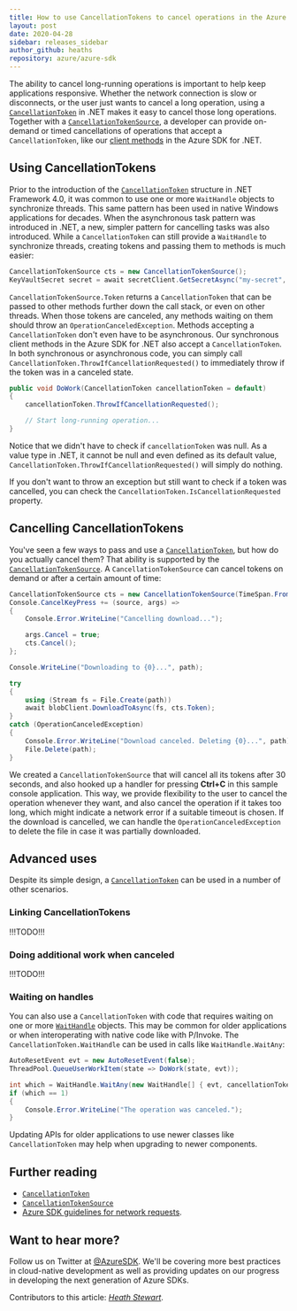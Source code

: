 ```yaml
---
title: How to use CancellationTokens to cancel operations in the Azure SDK for .NET
layout: post
date: 2020-04-28
sidebar: releases_sidebar
author_github: heaths
repository: azure/azure-sdk
---
```


The ability to cancel long-running operations is important to help keep applications responsive. Whether the network connection is slow or disconnects, or the user just wants to cancel a long operation, using a [`CancellationToken`][CancellationToken] in .NET makes it easy to cancel those long operations. Together with a [`CancellationTokenSource`][CancellationTokenSource], a developer can provide on-demand or timed cancellations of operations that accept a `CancellationToken`, like our [client methods][network-requests] in the Azure SDK for .NET.

## Using CancellationTokens

Prior to the introduction of the [`CancellationToken`][CancellationToken] structure in .NET Framework 4.0, it was common to use one or more `WaitHandle` objects to synchronize threads. This same pattern has been used in native Windows applications for decades. When the asynchronous task pattern was introduced in .NET, a new, simpler pattern for cancelling tasks was also introduced. While a `CancellationToken` can still provide a `WaitHandle` to synchronize threads, creating tokens and passing them to methods is much easier:

```csharp
CancellationTokenSource cts = new CancellationTokenSource();
KeyVaultSecret secret = await secretClient.GetSecretAsync("my-secret", cts.Token);
```

`CancellationTokenSource.Token` returns a `CancellationToken` that can be passed to other methods further down the call stack, or even on other threads. When those tokens are canceled, any methods waiting on them should throw an `OperationCanceledException`. Methods accepting a `CancellationToken` don't even have to be asynchronous. Our synchronous client methods in the Azure SDK for .NET also accept a `CancellationToken`. In both synchronous or asynchronous code, you can simply call `CancellationToken.ThrowIfCancellationRequested()` to immediately throw if the token was in a canceled state.

```csharp
public void DoWork(CancellationToken cancellationToken = default)
{
    cancellationToken.ThrowIfCancellationRequested();

    // Start long-running operation...
}
```

Notice that we didn't have to check if `cancellationToken` was null. As a value type in .NET, it cannot be null and even defined as its default value, `CancellationToken.ThrowIfCancellationRequested()` will simply do nothing.

If you don't want to throw an exception but still want to check if a token was cancelled, you can check the `CancellationToken.IsCancellationRequested` property.

## Cancelling CancellationTokens

You've seen a few ways to pass and use a [`CancellationToken`][CancellationToken], but how do you actually cancel them? That ability is supported by the [`CancellationTokenSource`][CancellationTokenSource]. A `CancellationTokenSource` can cancel tokens on demand or after a certain amount of time:

```csharp
CancellationTokenSource cts = new CancellationTokenSource(TimeSpan.FromSeconds(30));
Console.CancelKeyPress += (source, args) =>
{
    Console.Error.WriteLine("Cancelling download...");

    args.Cancel = true;
    cts.Cancel();
};

Console.WriteLine("Downloading to {0}...", path);

try
{
    using (Stream fs = File.Create(path))
    await blobClient.DownloadToAsync(fs, cts.Token);
}
catch (OperationCanceledException)
{
    Console.Error.WriteLine("Download canceled. Deleting {0}...", path);
    File.Delete(path);
}
```

We created a `CancellationTokenSource` that will cancel all its tokens after 30 seconds, and also hooked up a handler for pressing **Ctrl+C** in this sample console application. This way, we provide flexibility to the user to cancel the operation whenever they want, and also cancel the operation if it takes too long, which might indicate a network error if a suitable timeout is chosen. If the download is cancelled, we can handle the `OperationCanceledException` to delete the file in case it was partially downloaded.

## Advanced uses

Despite its simple design, a [`CancellationToken`][CancellationToken] can be used in a number of other scenarios.

### Linking CancellationTokens

!!!TODO!!!

### Doing additional work when canceled

!!!TODO!!!

### Waiting on handles

You can also use a `CancellationToken` with code that requires waiting on one or more [`WaitHandle`][WaitHandle] objects. This may be common for older applications or when interoperating with native code like with P/Invoke. The `CancellationToken.WaitHandle` can be used in calls like `WaitHandle.WaitAny`:

```csharp
AutoResetEvent evt = new AutoResetEvent(false);
ThreadPool.QueueUserWorkItem(state => DoWork(state, evt));

int which = WaitHandle.WaitAny(new WaitHandle[] { evt, cancellationToken.WaitHandle});
if (which == 1)
{
    Console.Error.WriteLine("The operation was canceled.");
}
```

Updating APIs for older applications to use newer classes like `CancellationToken` may help when upgrading to newer components.

## Further reading

* [`CancellationToken`][CancellationToken]
* [`CancellationTokenSource`][CancellationTokenSource]
* [Azure SDK guidelines for network requests][network-requests].

## Want to hear more?

Follow us on Twitter at [@AzureSDK](https://twitter.com/AzureSDK). We'll be covering more best practices in cloud-native development as well as providing updates on our progress in developing the next generation of Azure SDKs.

Contributors to this article: _[Heath Stewart](https://twitter.com/mrhestew)_.

[CancellationToken]: https://docs.microsoft.com/dotnet/api/system.threading.cancellationtoken
[CancellationTokenSource]: https://docs.microsoft.com/dotnet/api/system.threading.cancellationtokensource
[WaitHandle]: https://docs.microsoft.com/dotnet/api/system.threading.waithandle
[network-requests]: https://azure.github.io/azure-sdk/general_design.html#network-requests
